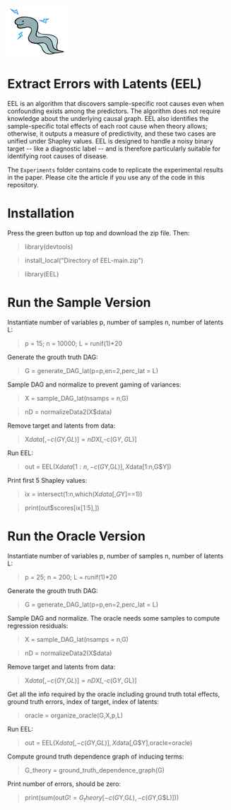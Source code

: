 ![Alt text](https://github.com/ericstrobl/EEL/blob/main/EEL.png?raw=true)

# Extract Errors with Latents (EEL)

EEL is an algorithm that discovers sample-specific root causes even when confounding exists among the predictors. The algorithm does not require knowledge about the underlying causal graph. EEL also identifies the sample-specific total effects of each root cause when theory allows; otherwise, it outputs a measure of predictivity, and these two cases are unified under Shapley values. EEL is designed to handle a noisy binary target -- like a diagnostic label -- and is therefore particularly suitable for identifying root causes of disease.

The ``Experiments`` folder contains code to replicate the experimental results in the paper. Please cite the article if you use any of the code in this repository.

# Installation

Press the green button up top and download the zip file. Then:

> library(devtools)

> install_local("Directory of EEL-main.zip")

> library(EEL)

# Run the Sample Version

Instantiate number of variables p, number of samples n, number of latents L:
> p = 15; n = 10000; L = runif(1)*20

Generate the grouth truth DAG:
> G = generate_DAG_lat(p=p,en=2,perc_lat = L)

Sample DAG and normalize to prevent gaming of variances:
> X = sample_DAG_lat(nsamps = n,G)

> nD = normalizeData2(X$data) 

Remove target and latents from data:
> X$data[,-c(G$Y,G$L)] = nD$X[,-c(G$Y,G$L)]

Run EEL:
> out = EEL(X$data[1:n,-c(G$Y,G$L)],X$data[1:n,G$Y])

Print first 5 Shapley values:
> ix = intersect(1:n,which(X$data[,G$Y]==1))

> print(out$scores[ix[1:5],])


# Run the Oracle Version

Instantiate number of variables p, number of samples n, number of latents L:
> p = 25; n = 200; L = runif(1)*20

Generate the grouth truth DAG:
> G = generate_DAG_lat(p=p,en=2,perc_lat = L)
 
Sample DAG and normalize. The oracle needs some samples to compute regression residuals:
> X = sample_DAG_lat(nsamps = n,G)

> nD = normalizeData2(X$data) 

Remove target and latents from data:
> X$data[,-c(G$Y,G$L)] = nD$X[,-c(G$Y,G$L)]
 
Get all the info required by the oracle including ground truth total effects, ground truth errors, index of target, index of latents:
> oracle = organize_oracle(G,X,p,L)

Run EEL:
> out = EEL(X$data[,-c(G$Y,G$L)],X$data[,G$Y],oracle=oracle) 
 
Compute ground truth dependence graph of inducing terms:
> G_theory = ground_truth_dependence_graph(G)

Print number of errors, should be zero:
> print(sum(out$G != G_theory[-c(G$Y,G$L),-c(G$Y,G$L)])) 
